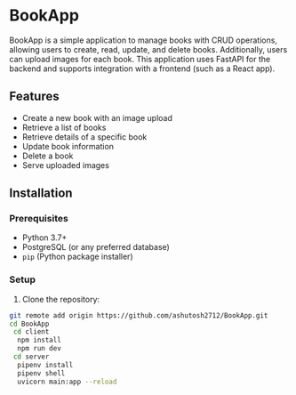 # BookApp

BookApp is a simple application to manage books with CRUD operations, allowing users to create, read, update, and delete books. Additionally, users can upload images for each book. This application uses FastAPI for the backend and supports integration with a frontend (such as a React app).

## Features

- Create a new book with an image upload
- Retrieve a list of books
- Retrieve details of a specific book
- Update book information
- Delete a book
- Serve uploaded images

## Installation

### Prerequisites

- Python 3.7+
- PostgreSQL (or any preferred database)
- `pip` (Python package installer)

### Setup

1. Clone the repository:

```sh
git remote add origin https://github.com/ashutosh2712/BookApp.git
cd BookApp
 cd client
  npm install
  npm run dev
 cd server
  pipenv install
  pipenv shell
  uvicorn main:app --reload


